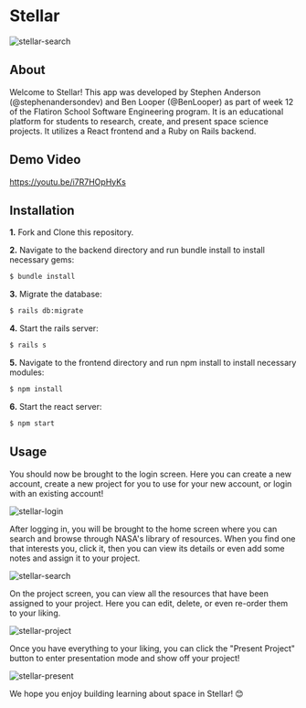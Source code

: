 Stellar
========================
![stellar-search](https://github.com/stephenandersondev/stellar-app/blob/master/stellar-frontend/src/assets/img/search-gif.gif?raw=true)
## About

Welcome to Stellar! This app was developed by Stephen Anderson (@stephenandersondev) and Ben Looper (@BenLooper) as part of week 12 of the Flatiron School Software Engineering program. It is an educational platform for students to research, create, and present space science projects. It utilizes a React frontend and a Ruby on Rails backend.

## Demo Video
https://youtu.be/i7R7HOpHyKs

## Installation

**1.** Fork and Clone this repository.

**2.** Navigate to the backend directory and run bundle install to install necessary gems:
```bash
$ bundle install
```
**3.** Migrate the database:
```bash
$ rails db:migrate
```
**4.** Start the rails server:
```bash
$ rails s
```
**5.** Navigate to the frontend directory and run npm install to install necessary modules:
```bash
$ npm install
```
**6.** Start the react server:
```bash
$ npm start
```
## Usage
You should now be brought to the login screen. Here you can create a new account, create a new project for you to use for your new account, or login with an existing account! 

![stellar-login](https://github.com/stephenandersondev/stellar-app/blob/master/stellar-frontend/src/assets/img/login-gif.gif?raw=true)

After logging in, you will be brought to the home screen where you can search and browse through NASA's library of resources. When you find one that interests you, click it, then you can view its details or even add some notes and assign it to your project.

![stellar-search](https://github.com/stephenandersondev/stellar-app/blob/master/stellar-frontend/src/assets/img/search-gif.gif?raw=true)

On the project screen, you can view all the resources that have been assigned to your project. Here you can edit, delete, or even re-order them to your liking.

 ![stellar-project](https://github.com/stephenandersondev/stellar-app/blob/master/stellar-frontend/src/assets/img/project-gif.gif?raw=true)

Once you have everything to your liking, you can click the "Present Project" button to enter presentation mode and show off your project!

 ![stellar-present](https://github.com/stephenandersondev/stellar-app/blob/master/stellar-frontend/src/assets/img/present-gif.gif?raw=true)

We hope you enjoy building learning about space in Stellar! 😊
